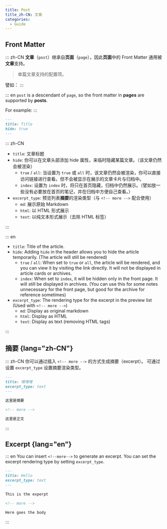 ```yaml
---
title: Post
title_zh-CN: 文章
categories:
  - Guide
---
```


## Front Matter

::: zh-CN
**文章**（`post`）继承自**页面**（`page`），因此**页面**中的 Front Matter 通用被**文章**支持。

> 单篇文章支持的配置项。

譬如：
:::

::: en
`post` is a descendant of `page`, so the front matter in **pages** are supported by **posts**.

For example:
:::

```md
---
title: Title
hide: true
---
```

::: zh-CN

- `title`: 文章标题
- `hide`: 你可以在文章头部添加 hide 属性，来临时隐藏某篇文章。（该文章仍然会被渲染）
  - `true` / `all`: 当设置为 `true` 或 `all` 时，该文章仍然会被渲染，你可以直接访问链接进行查看。但不会被显示在展示的文章卡片与归档中。
  - `index`: 设置为 `index` 时，将只在首页隐藏，归档中仍然展示。（譬如放一些没有必要放在首页的笔记，并在归档中方便自己查看。）
- `excerpt_type`: 预览列表**摘要**的渲染类型（与 `<!-- more -->` 配合使用）
  - `md`: 展示原始 Markdown
  - `html`: 以 HTML 形式展示
  - `text`: 以纯文本形式展示（去除 HTML 标签）

:::

::: en

- `title`: Title of the article.
- `hide`: Adding `hide` in the header allows you to hide the article temporarily. (The article will still be rendered)
  - `true` / `all`: When set to `true` or `all`, the article will be rendered, and you can view it by visiting the link directly. It will not be displayed in article cards or archives.
  - `index`: When set to `index`, it will be hidden only in the front page. It will still be displayed in archives. (You can use this for some notes unnecessary for the front page, but good for the archive for reference sometimes)
- `excerpt_type`: The rendering type for the excerpt in the preview list (Used with `<!-- more -->`)
  - `md`: Display as original markdown
  - `html`: Display as HTML
  - `text`: Display as text (removing HTML tags)

:::

## 摘要 {lang="zh-CN"}

::: zh-CN
你可以通过插入 `<!-- more -->` 的方式生成摘要（excerpt）。
可通过设置 `excerpt_type` 设置摘要渲染类型。

```md
---
title: 嘿嘿嘿
excerpt_type: text
---

这里是摘要

<!-- more -->

这里是正文
```

:::

## Excerpt {lang="en"}

::: en
You can insert `<!--more-->` to generate an excerpt.
You can set the excerpt rendering type by setting `excerpt_type`.

```md
---
title: Hello
excerpt_type: text
---

This is the experpt

<!-- more -->

Here goes the body
```

:::
